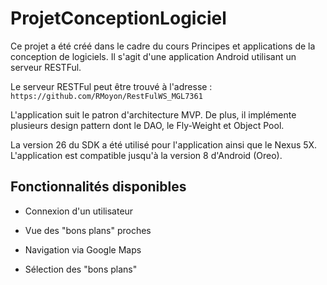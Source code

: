 # ProjetConceptionLogiciel

Ce projet a été créé dans le cadre du cours Principes et applications de la conception de logiciels. Il s'agit d'une application Android utilisant un serveur RESTFul.

Le serveur RESTFul peut être trouvé à l'adresse : `https://github.com/RMoyon/RestFulWS_MGL7361`

L'application suit le patron d'architecture MVP. De plus, il implémente plusieurs design pattern dont le DAO, le Fly-Weight et Object Pool.

La version 26 du SDK a été utilisé pour l'application ainsi que le Nexus 5X. L'application est compatible jusqu'à la version 8 d'Android (Oreo).

## Fonctionnalités disponibles

* Connexion d'un utilisateur

* Vue des "bons plans" proches

* Navigation via Google Maps

* Sélection des "bons plans"
